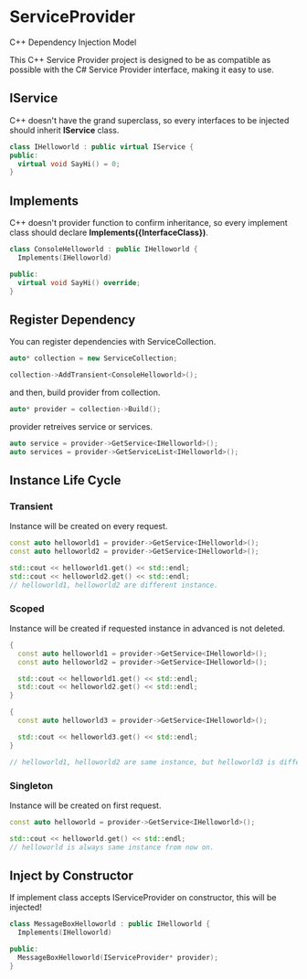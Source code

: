 # ServiceProvider
C++ Dependency Injection Model

This C++ Service Provider project is designed to be as compatible as possible with the C# Service Provider interface, making it easy to use.

## IService
C++ doesn't have the grand superclass, so every interfaces to be injected should inherit **IService** class.

```c++
class IHelloworld : public virtual IService {
public:
  virtual void SayHi() = 0;
}
```

## Implements
C++ doesn't provider function to confirm inheritance, so every implement class should declare **Implements({InterfaceClass})**.

```c++
class ConsoleHelloworld : public IHelloworld {
  Implements(IHelloworld)

public:
  virtual void SayHi() override;
}
```

## Register Dependency
You can register dependencies with ServiceCollection.

``` c++
auto* collection = new ServiceCollection;

collection->AddTransient<ConsoleHelloworld>();
```

and then, build provider from collection.

``` c++
auto* provider = collection->Build();
```

provider retreives service or services.

``` c++
auto service = provider->GetService<IHelloworld>();
auto services = provider->GetServiceList<IHelloworld>();
```

## Instance Life Cycle
### Transient
Instance will be created on every request.

```c++
const auto helloworld1 = provider->GetService<IHelloworld>();
const auto helloworld2 = provider->GetService<IHelloworld>();

std::cout << helloworld1.get() << std::endl;
std::cout << helloworld2.get() << std::endl;
// helloworld1, helloworld2 are different instance.
```

### Scoped
Instance will be created if requested instance in advanced is not deleted.

```c++
{
  const auto helloworld1 = provider->GetService<IHelloworld>();
  const auto helloworld2 = provider->GetService<IHelloworld>();

  std::cout << helloworld1.get() << std::endl;
  std::cout << helloworld2.get() << std::endl;
}

{
  const auto helloworld3 = provider->GetService<IHelloworld>();

  std::cout << helloworld3.get() << std::endl;
}

// helloworld1, helloworld2 are same instance, but helloworld3 is different.
```

### Singleton
Instance will be created on first request.

```c++
const auto helloworld = provider->GetService<IHelloworld>();

std::cout << helloworld.get() << std::endl;
// helloworld is always same instance from now on.
```

## Inject by Constructor
If implement class accepts IServiceProvider on constructor, this will be injected!

```c++
class MessageBoxHelloworld : public IHelloworld {
  Implements(IHelloworld)

public:
  MessageBoxHelloworld(IServiceProvider* provider);
}
```
